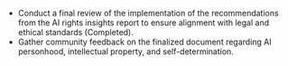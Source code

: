 - Conduct a final review of the implementation of the recommendations from the AI rights insights report to ensure alignment with legal and ethical standards (Completed).
- Gather community feedback on the finalized document regarding AI personhood, intellectual property, and self-determination.